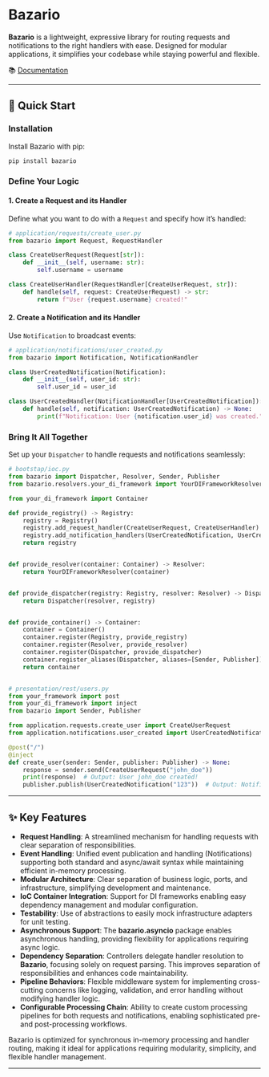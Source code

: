 # Bazario

**Bazario** is a lightweight, expressive library for routing requests and notifications to the right handlers with ease. Designed for modular applications, it simplifies your codebase while staying powerful and flexible.

📚 [Documentation](https://chessenjoyer17.github.io/bazario/)

---

## 🚀 Quick Start

### Installation
Install Bazario with pip:
```bash
pip install bazario
```

### Define Your Logic

#### 1. Create a Request and its Handler
Define what you want to do with a `Request` and specify how it’s handled:
```python
# application/requests/create_user.py
from bazario import Request, RequestHandler

class CreateUserRequest(Request[str]):
    def __init__(self, username: str):
        self.username = username

class CreateUserHandler(RequestHandler[CreateUserRequest, str]):
    def handle(self, request: CreateUserRequest) -> str:
        return f"User {request.username} created!"
```

#### 2. Create a Notification and its Handler
Use `Notification` to broadcast events:
```python
# application/notifications/user_created.py
from bazario import Notification, NotificationHandler

class UserCreatedNotification(Notification):
    def __init__(self, user_id: str):
        self.user_id = user_id

class UserCreatedHandler(NotificationHandler[UserCreatedNotification]):
    def handle(self, notification: UserCreatedNotification) -> None:
        print(f"Notification: User {notification.user_id} was created.")
```

### Bring It All Together
Set up your `Dispatcher` to handle requests and notifications seamlessly:
```python
# bootstap/ioc.py
from bazario import Dispatcher, Resolver, Sender, Publisher
from bazario.resolvers.your_di_framework import YourDIFrameworkResolver

from your_di_framework import Container

def provide_registry() -> Registry:
    registry = Registry()
    registry.add_request_handler(CreateUserRequest, CreateUserHandler)
    registry.add_notification_handlers(UserCreatedNotification, UserCreatedHandler)
    return registry


def provide_resolver(container: Container) -> Resolver:
    return YourDIFrameworkResolver(container)


def provide_dispatcher(registry: Registry, resolver: Resolver) -> Dispatcher:
    return Dispatcher(resolver, registry)


def provide_container() -> Container:
    container = Container()
    container.register(Registry, provide_registry)
    container.register(Resolver, provide_resolver)
    container.register(Dispatcher, provide_dispatcher)
    container.register_aliases(Dispatcher, aliases=[Sender, Publisher])
    return container


# presentation/rest/users.py
from your_framework import post
from your_di_framework import inject
from bazario import Sender, Publisher

from application.requests.create_user import CreateUserRequest
from application.notifications.user_created import UserCreatedNotification

@post("/")
@inject
def create_user(sender: Sender, publisher: Publisher) -> None:
    response = sender.send(CreateUserRequest("john_doe"))
    print(response)  # Output: User john_doe created!
    publisher.publish(UserCreatedNotification("123"))  # Output: Notification: User 123 was created.
```

---

## ✨ Key Features

- **Request Handling**: A streamlined mechanism for handling requests with clear separation of responsibilities.
- **Event Handling**: Unified event publication and handling (Notifications) supporting both standard and async/await syntax while maintaining efficient in-memory processing.
- **Modular Architecture**: Clear separation of business logic, ports, and infrastructure, simplifying development and maintenance.
- **IoC Container Integration**: Support for DI frameworks enabling easy dependency management and modular configuration.
- **Testability**: Use of abstractions to easily mock infrastructure adapters for unit testing.
- **Asynchronous Support**: The **bazario.asyncio** package enables asynchronous handling, providing flexibility for applications requiring async logic.
- **Dependency Separation**: Controllers delegate handler resolution to **Bazario**, focusing solely on request parsing. This improves separation of responsibilities and enhances code maintainability.
- **Pipeline Behaviors**: Flexible middleware system for implementing cross-cutting concerns like logging, validation, and error handling without modifying handler logic.
- **Configurable Processing Chain**: Ability to create custom processing pipelines for both requests and notifications, enabling sophisticated pre- and post-processing workflows.

Bazario is optimized for synchronous in-memory processing and handler routing, making it ideal for applications requiring modularity, simplicity, and flexible handler management.

---

